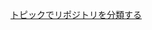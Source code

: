

[トピックでリポジトリを分類する](https://docs.github.com/ja/github/administering-a-repository/managing-repository-settings/classifying-your-repository-with-topics)

